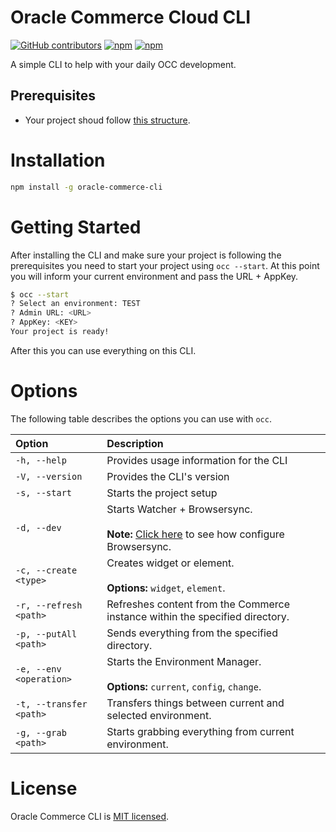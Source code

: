 # Oracle Commerce Cloud CLI

[![GitHub contributors](https://img.shields.io/github/contributors/eduardokeneeth/oracle-commerce-cli?style=flat-square)](https://github.com/eduardokeneeth/oracle-commerce-cli/graphs/contributors)
[![npm](https://img.shields.io/npm/v/oracle-commerce-cli?label=last%20version&style=flat-square)](https://www.npmjs.com/package/oracle-commerce-cli)
[![npm](https://img.shields.io/npm/dt/oracle-commerce-cli?style=flat-square)](https://www.npmjs.com/package/oracle-commerce-cli)

A simple CLI to help with your daily OCC development.

## Prerequisites
- Your project shoud follow [this structure](https://github.com/eduardokeneeth/oracle-commerce-project-example).

# Installation
```sh
npm install -g oracle-commerce-cli
```

# Getting Started

After installing the CLI and make sure your project is following the prerequisites you need to start your project using `occ --start`. At this point you will inform your current environment and pass the URL + AppKey.

```sh
$ occ --start
? Select an environment: TEST
? Admin URL: <URL>
? AppKey: <KEY>
Your project is ready!
```

After this you can use everything on this CLI. 

# Options

The following table describes the options you can use with `occ`.

|Option|Description|
|:---|:---|
| `-h, --help` | Provides usage information for the CLI |
| `-V, --version` | Provides the CLI's version |
| `-s, --start` | Starts the project setup |
| `-d, --dev` | Starts Watcher + Browsersync. <br><br> **Note:** [Click here](https://github.com/eduardokeneeth/oracle-commerce-project-example#browsersync) to see how configure Browsersync. |
| `-c, --create <type>` | Creates widget or element. <br><br> **Options:** `widget`, `element`. |
| `-r, --refresh <path>` | Refreshes content from the Commerce instance within the specified directory. |
| `-p, --putAll <path>` | Sends everything from the specified directory. |
| `-e, --env <operation>` | Starts the Environment Manager. <br><br> **Options:** `current`, `config`, `change`. |
| `-t, --transfer <path>` | Transfers things between current and selected environment. |
| `-g, --grab <path>` | Starts grabbing everything from current environment. |

# License
Oracle Commerce CLI is [MIT licensed](https://github.com/eduardokeneeth/oracle-commerce-cli/blob/master/LICENSE).